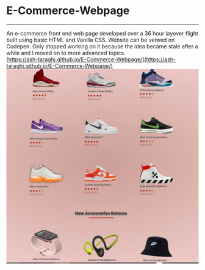 # E-Commerce-Webpage
---
An e-commerce front end web page developed over a 36 hour layover flight built using basic HTML and Vanilla CSS. Website can be veiwed on Codepen. Only stopped working on it because the idea became stale after a while and I moved on to more advanced topics.   
[https://ash-taraghi.github.io/E-Commerce-Webpage/](https://ash-taraghi.github.io/E-Commerce-Webpage/)
![Website!](images/Screenshot.JPG)
